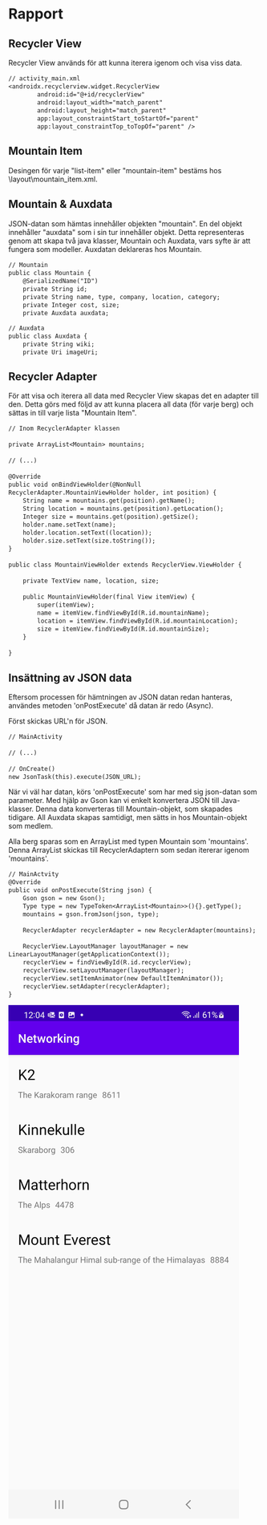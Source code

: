 
# Rapport

## Recycler View

Recycler View används för att kunna iterera igenom och visa viss data. 

```
// activity_main.xml
<androidx.recyclerview.widget.RecyclerView
        android:id="@+id/recyclerView"
        android:layout_width="match_parent"
        android:layout_height="match_parent"
        app:layout_constraintStart_toStartOf="parent"
        app:layout_constraintTop_toTopOf="parent" />
```

## Mountain Item

Desingen för varje "list-item" eller "mountain-item" bestäms hos \layout\mountain_item.xml.

## Mountain & Auxdata

JSON-datan som hämtas innehåller objekten "mountain". En del objekt innehåller "auxdata" som i sin
tur innehåller objekt. Detta representeras genom att skapa två java klasser, Mountain och Auxdata,
vars syfte är att fungera som modeller. Auxdatan deklareras hos Mountain. 

```
// Mountain
public class Mountain {
    @SerializedName("ID")
    private String id;
    private String name, type, company, location, category;
    private Integer cost, size;
    private Auxdata auxdata;
```
```
// Auxdata
public class Auxdata {
    private String wiki;
    private Uri imageUri;
```

## Recycler Adapter

För att visa och iterera all data med Recycler View skapas det en adapter till den. Detta görs med 
följd av att kunna placera all data (för varje berg) och sättas in till varje lista "Mountain Item".

```
// Inom RecyclerAdapter klassen

private ArrayList<Mountain> mountains;

// (...)

@Override
public void onBindViewHolder(@NonNull RecyclerAdapter.MountainViewHolder holder, int position) {
    String name = mountains.get(position).getName();
    String location = mountains.get(position).getLocation();
    Integer size = mountains.get(position).getSize();
    holder.name.setText(name);
    holder.location.setText((location));
    holder.size.setText(size.toString());
}

public class MountainViewHolder extends RecyclerView.ViewHolder {

    private TextView name, location, size;

    public MountainViewHolder(final View itemView) {
        super(itemView);
        name = itemView.findViewById(R.id.mountainName);
        location = itemView.findViewById(R.id.mountainLocation);
        size = itemView.findViewById(R.id.mountainSize);
    }

}
```
## Insättning av JSON data

Eftersom processen för hämtningen av JSON datan redan hanteras, användes metoden 'onPostExecute' då
datan är redo (Async). 

Först skickas URL'n för JSON.

```
// MainActivity

// (...)

// OnCreate() 
new JsonTask(this).execute(JSON_URL);
```

När vi väl har datan, körs 'onPostExecute' som har med sig json-datan som parameter. Med hjälp av
Gson kan vi enkelt konvertera JSON till Java-klasser. Denna data konverteras till Mountain-objekt,
som skapades tidigare. All Auxdata skapas samtidigt, men sätts in hos Mountain-objekt som medlem.

Alla berg sparas som en ArrayList med typen Mountain som 'mountains'. Denna ArrayList skickas till
RecyclerAdaptern som sedan itererar igenom 'mountains'. 

```
// MainActvity
@Override
public void onPostExecute(String json) {
    Gson gson = new Gson();
    Type type = new TypeToken<ArrayList<Mountain>>(){}.getType();
    mountains = gson.fromJson(json, type);
    
    RecyclerAdapter recyclerAdapter = new RecyclerAdapter(mountains);
    
    RecyclerView.LayoutManager layoutManager = new LinearLayoutManager(getApplicationContext());
    recyclerView = findViewById(R.id.recyclerView);
    recyclerView.setLayoutManager(layoutManager);
    recyclerView.setItemAnimator(new DefaultItemAnimator());
    recyclerView.setAdapter(recyclerAdapter);
}
```

![bild.jpg](bild.jpg) 


